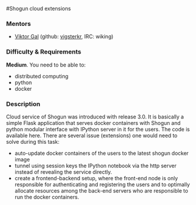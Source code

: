 #Shogun cloud extensions

### Mentors
 * [Viktor Gal](http://maeth.com/) (github: [vigsterkr](https://github.com/vigsterkr), IRC: wiking)

### Difficulty & Requirements
**Medium**. You need to be able to:
 - distributed computing
 - python
 - docker


### Description
Cloud service of Shogun was introduced with release 3.0. It is basically a simple Flask application that serves docker containers with Shogun and python modular interface with IPython server in it for the users. The code is available here.
There are several issue (extensions) one would need to solve during this task:
  * auto-update docker containers of the users to the latest shogun docker image
  * tunnel using session keys the IPython notebook via the http server instead of revealing the service directly.
  * create a frontend-backend setup, where the front-end node is only responsible for authenticating and registering the users and to optimally allocate resources among the back-end servers who are responsible to run the docker containers.